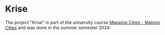 # Krise
The project "Krise" is part of the university course [Mapping Cities - Making Cities](https://uclab.fh-potsdam.de/mapping/) and was done in the summer semester 2024. 